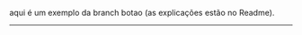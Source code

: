 aqui é um exemplo da branch botao
(as explicações estão no Readme).

________________________________